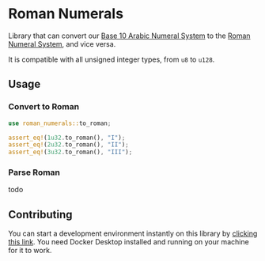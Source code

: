 # Roman Numerals

Library that can convert our [Base 10 Arabic Numeral System](https://en.wikipedia.org/wiki/Hindu–Arabic_numeral_system) to the [Roman Numeral System](https://en.wikipedia.org/wiki/Roman_numerals), and vice versa.

It is compatible with all unsigned integer types, from `u8` to `u128`.

## Usage

### Convert to Roman

```rust
use roman_numerals::to_roman;

assert_eq!(1u32.to_roman(), "I");
assert_eq!(2u32.to_roman(), "II");
assert_eq!(3u32.to_roman(), "III");
```

### Parse Roman

todo

## Contributing

You can start a development environment instantly on this library by [clicking this link](https://open.docker.com/dashboard/dev-envs?url=https://github.com/ferdinandkeller/roman-numerals-rs). You need Docker Desktop installed and running on your machine for it to work.